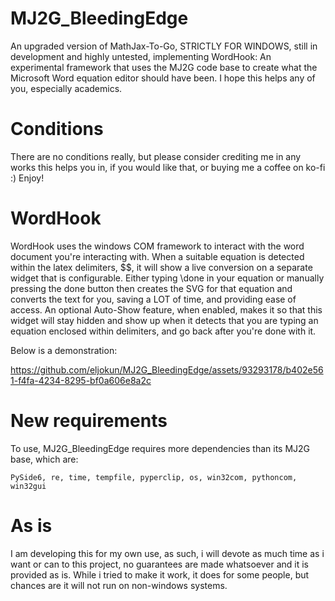 # MJ2G_BleedingEdge
An upgraded version of MathJax-To-Go, STRICTLY FOR WINDOWS, still in development and highly untested, implementing WordHook: An experimental framework that uses the MJ2G code base to create what the Microsoft Word equation editor should have been.
I hope this helps any of you, especially academics.

# Conditions
There are no conditions really, but please consider crediting me in any works this helps you in, if you would like that, or buying me a coffee on ko-fi :) Enjoy!

# WordHook
WordHook uses the windows COM framework to interact with the word document you're interacting with. When a suitable equation is detected within the latex delimiters, $$, it will show a live conversion on a separate widget that is configurable. Either typing \done in your equation or manually pressing the done button then creates the SVG for that equation and converts the text for you, saving a LOT of time, and providing ease of access.
An optional Auto-Show feature, when enabled, makes it so that this widget will stay hidden and show up when it detects that you are typing an equation enclosed within delimiters, and go back after you're done with it.

Below is a demonstration:


https://github.com/eljokun/MJ2G_BleedingEdge/assets/93293178/b402e561-f4fa-4234-8295-bf0a606e8a2c


# New requirements
To use, MJ2G_BleedingEdge requires more dependencies than its MJ2G base, which are:
```
PySide6, re, time, tempfile, pyperclip, os, win32com, pythoncom, win32gui
```

# As is
I am developing this for my own use, as such, i will devote as much time as i want or can to this project, no guarantees are made whatsoever and it is provided as is. While i tried to make it work, it does for some people, but chances are it will not run on non-windows systems.
